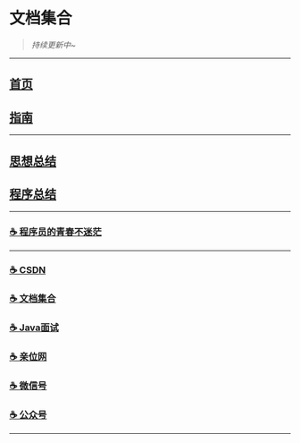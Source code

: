 # 文档集合

> _持续更新中~_

---

## [首页](https://www.yjava.cn/)
## [指南](https://www.yjava.cn/#/guide/)

---

## [思想总结](https://www.yjava.cn/#/summary/) 
## [程序总结](https://www.yjava.cn/#/program/)

---

[//]: # (### [☕️ 介绍]&#40;https://www.yjava.cn/#/me/&#41;)
### [☕️ 程序员的青春不迷茫](https://www.yjava.cn/#/book/zi-zhu)

---

### [☕️ CSDN](https://yangchunjian.blog.csdn.net) 
### [☕️ 文档集合](https://www.yjava.cn/#/guide/) 
### [☕️ Java面试](https://javainterview.cn)
### [☕️ 亲位网](https://dearlocation.com)
### [☕️ 微信号](https://www.yjava.cn/imgs/dearlocation.jpeg)
### [☕️ 公众号](https://www.yjava.cn/imgs/qrcode_for_gh_8756901e5b12_344.jpg)

---
